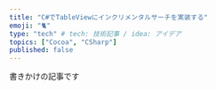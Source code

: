 ```yaml
---
title: "C#でTableViewにインクリメンタルサーチを実装する"
emoji: "🐈"
type: "tech" # tech: 技術記事 / idea: アイデア
topics: ["Cocoa", "CSharp"]
published: false
---
```


書きかけの記事です